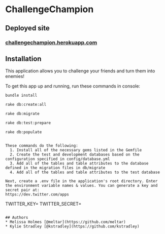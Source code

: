 ChallengeChampion
==========================

## Deployed site
### [challengechampion.herokuapp.com](challangechampion.herokuapp.com)

## Installation
This application allows you to challenge your friends and turn them into enemies!

To get this app up and running, run these commands in console:

```bash
bundle install
```
```bash
rake db:create:all
```
```bash
rake db:migrate
```
```bash
rake db:test:prepare
```
 ```bash
rake db:populate
```
```

These commands do the following:
  1. Install all of the necessary gems listed in the Gemfile
  2. Create the test and development databases based on the configuration specified in config/database.yml
  3. Add all of the tables and table attributes to the database defined in the migration files in db/migrate
  4. Add all of the tables and table attributes to the test database

Next, create a .env file in the application's root directory. Enter the environment variable names & values. You can generate a key and secret pair at:
https://dev.twitter.com/apps

```
TWITTER_KEY=
TWITTER_SECRET=
```

## Authors
* Melissa Holmes [@meltar](https://github.com/meltar)
* Kylie Stradley [@kstradley](https://github.com/kstradley)

